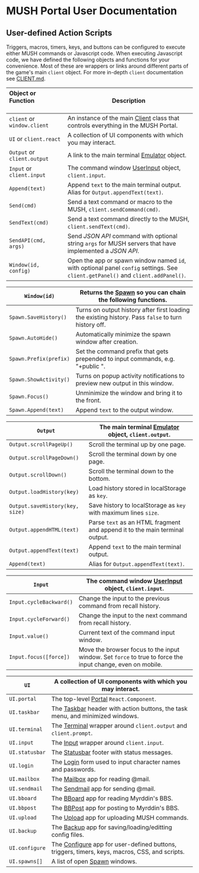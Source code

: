 
# MUSH Portal User Documentation

## <a name="userscripts">User-defined Action Scripts</a>

Triggers, macros, timers, keys, and buttons can be configured to execute
either MUSH commands or Javascript code. When executing Javascript code,
we have defined the following objects and functions for your convenience.
Most of these are wrappers or links around different parts of the game's
main `client` object. For more in-depth `client` documentation see
[CLIENT.md](https://github.com/grapenut/mush-portal/tree/master/docs/CLIENT.md).

| Object or Function  &nbsp; &nbsp; &nbsp; &nbsp; &nbsp;&nbsp; &nbsp; &nbsp; &nbsp; &nbsp; &nbsp; &nbsp; &nbsp; &nbsp; &nbsp;&nbsp; &nbsp; &nbsp; &nbsp; | Description
|:----------------------------|-------------
| `client` or `window.client` | An instance of the main [Client](https://github.com/grapenut/mush-portal/blob/master/src/client/index.js) class that controls everything in the MUSH Portal.
| `UI` or `client.react`      | A collection of UI components with which you may interact.
| `Output` or `client.output` | A link to the main terminal [Emulator](https://github.com/grapenut/mush-portal/blob/master/src/client/emulator.js) object.
| `Input` or `client.input`   | The command window [UserInput](https://github.com/grapenut/mush-portal/blob/master/src/client/userinput.js) object, `client.input`.
| `Append(text)`              | Append `text` to the main terminal output. Alias for `Output.appendText(text)`.
| `Send(cmd)`                 | Send a text command or macro to the MUSH, `client.sendCommand(cmd)`.
| `SendText(cmd)`             | Send a text command directly to the MUSH, `client.sendText(cmd)`.
| `SendAPI(cmd, args)`        | Send _JSON API_ command with optional string `args` for MUSH servers that have implemented a _JSON API_.
| `Window(id, config)`        | Open the app or spawn window named `id`, with optional panel `config` settings. See `client.getPanel()` and `client.addPanel()`.


| `Window(id)`           | Returns the [Spawn](https://github.com/grapenut/mush-portal/blob/master/src/modules/Spawn/index.jsx) so you can chain the following functions.
|------------------------|------------------
| `Spawn.SaveHistory()`  | Turns on output history after first loading the existing history. Pass `false` to turn history off.
| `Spawn.AutoHide()`     | Automatically minimize the spawn window after creation.
| `Spawn.Prefix(prefix)` | Set the command prefix that gets prepended to input commands, e.g. "+public ".
| `Spawn.ShowActivity()` | Turns on popup activity notifications to preview new output in this window.
| `Spawn.Focus()`        | Unminimize the window and bring it to the front.
| `Spawn.Append(text)`   | Append `text` to the output window.


| `Output`                        | The main terminal [Emulator](https://github.com/grapenut/mush-portal/blob/master/src/client/emulator.js) object, `client.output`.
|---------------------------------|---------------------
| `Output.scrollPageUp()`         | Scroll the terminal up by one page.
| `Output.scrollPageDown()`       | Scroll the terminal down by one page.
| `Output.scrollDown()`           | Scroll the terminal down to the bottom.
| `Output.loadHistory(key)`       | Load history stored in localStorage as `key`.
| `Output.saveHistory(key, size)` | Save history to localStorage as `key` with maximum lines `size`.
| `Output.appendHTML(text)`       | Parse `text` as an HTML fragment and append it to the main terminal output.
| `Output.appendText(text)`       | Append `text` to the main terminal output.
| `Append(text)`                  | Alias for `Output.appendText(text)`.


| `Input`                 | The command window [UserInput](https://github.com/grapenut/mush-portal/blob/master/src/client/userinput.js) object, `client.input`.
|-------------------------|--------------------
| `Input.cycleBackward()` | Change the input to the previous command from recall history.
| `Input.cycleForward()`  | Change the input to the next command from recall history.
| `Input.value()`         | Current text of the command input window.
| `Input.focus([force])`  | Move the browser focus to the input window. Set `force` to true to force the input change, even on mobile.


| `UI`           | A collection of UI components with which you may interact.
|----------------|-------------------
| `UI.portal`    | The top-level [Portal](https://github.com/grapenut/mush-portal/blob/master/src/modules/Portal/index.jsx) `React.Component`.
| `UI.taskbar`   | The [Taskbar](https://github.com/grapenut/mush-portal/blob/master/src/modules/Taskbar/index.jsx) header with action buttons, the task menu, and minimized windows.
| `UI.terminal`  | The [Terminal](https://github.com/grapenut/mush-portal/blob/master/src/modules/Terminal/index.jsx) wrapper around `client.output` and `client.prompt`.
| `UI.input`     | The [Input](https://github.com/grapenut/mush-portal/blob/master/src/modules/Input/index.jsx) wrapper around `client.input`.
| `UI.statusbar` | The [Statusbar](https://github.com/grapenut/mush-portal/blob/master/src/modules/Statusbar/index.jsx) footer with status messages.
| `UI.login`     | The [Login](https://github.com/grapenut/mush-portal/blob/master/src/modules/Login/index.jsx) form used to input character names and passwords.
| `UI.mailbox`   | The [Mailbox](https://github.com/grapenut/mush-portal/blob/master/src/modules/Mailbox/index.jsx) app for reading @mail.
| `UI.sendmail`  | The [Sendmail](https://github.com/grapenut/mush-portal/blob/master/src/modules/Sendmail/index.jsx) app for sending @mail.
| `UI.bboard`    | The [BBoard](https://github.com/grapenut/mush-portal/blob/master/src/modules/BBoard/index.jsx) app for reading Myrddin's BBS.
| `UI.bbpost`    | The [BBPost](https://github.com/grapenut/mush-portal/blob/master/src/modules/BBPost/index.jsx) app for posting to Myrddin's BBS.
| `UI.upload`    | The [Upload](https://github.com/grapenut/mush-portal/blob/master/src/modules/Upload/index.jsx) app for uploading MUSH commands.
| `UI.backup`    | The [Backup](https://github.com/grapenut/mush-portal/blob/master/src/modules/Backup/index.jsx) app for saving/loading/editting config files.
| `UI.configure` | The [Configure](https://github.com/grapenut/mush-portal/blob/master/src/modules/Configure/index.jsx) app for user-defined buttons, triggers, timers, keys, macros, CSS, and scripts.
| `UI.spawns[]`  | A list of open [Spawn](https://github.com/grapenut/mush-portal/blob/master/src/modules/Spawn/index.jsx) windows.







